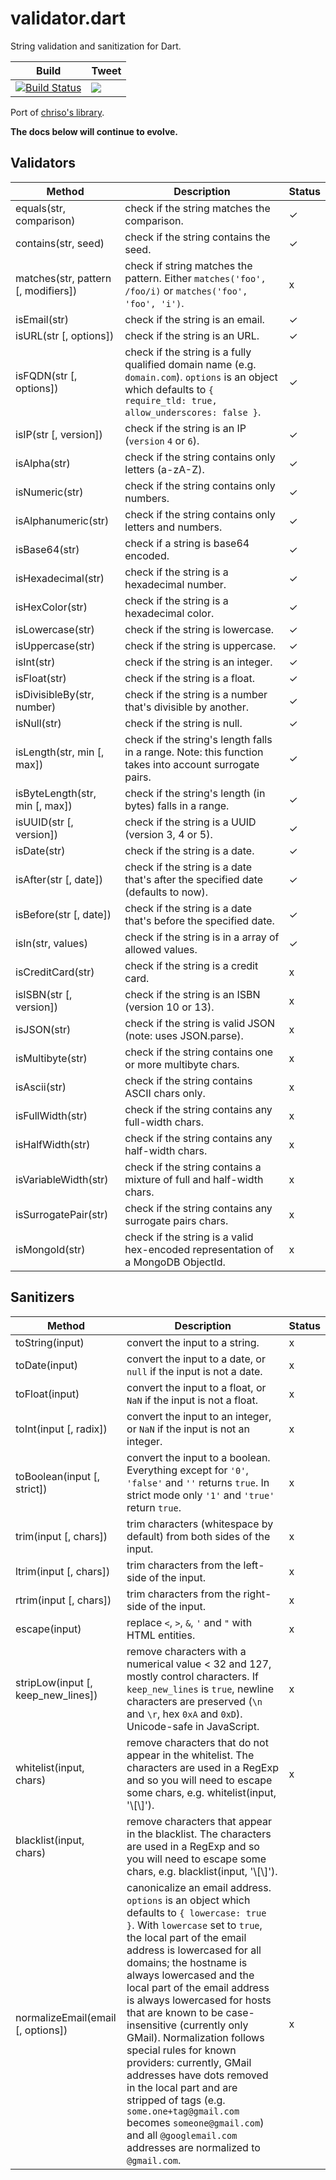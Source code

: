 validator.dart
=============

String validation and sanitization for Dart.

| Build | Tweet |
| ----- | ----- |
| [![Build Status](https://drone.io/github.com/karan/validator.dart/status.png)](https://drone.io/github.com/karan/validator.dart/latest) | [![](http://sopins.herokuapp.com/twitter/https://github.com/karan/validator.dart/pin.png)](https://twitter.com/intent/tweet?text=String+validation+and+sanitization+for+Dart.&amp;url=https://github.com/karan/validator.dart&amp;via=KaranGoel) |

Port of [chriso's library](https://github.com/chriso/validator.js).

**The docs below will continue to evolve.**

## Validators

| Method | Description | Status |
| ------ | ----------- | ------ |
| equals(str, comparison) | check if the string matches the comparison. | ✓ |
| contains(str, seed) | check if the string contains the seed. | ✓ |
| matches(str, pattern [, modifiers]) | check if string matches the pattern. Either `matches('foo', /foo/i)` or `matches('foo', 'foo', 'i')`. | x |
| isEmail(str) | check if the string is an email. | ✓ |
| isURL(str [, options]) | check if the string is an URL. | ✓ |
| isFQDN(str [, options]) | check if the string is a fully qualified domain name (e.g. `domain.com`). `options` is an object which defaults to `{ require_tld: true, allow_underscores: false }`. | ✓ |
| isIP(str [, version]) | check if the string is an IP (`version` `4` or `6`). | ✓ |
| isAlpha(str) | check if the string contains only letters (a-zA-Z). | ✓ |
| isNumeric(str) | check if the string contains only numbers. | ✓ |
| isAlphanumeric(str) | check if the string contains only letters and numbers. | ✓ |
| isBase64(str) | check if a string is base64 encoded. | ✓ |
| isHexadecimal(str) | check if the string is a hexadecimal number. | ✓ |
| isHexColor(str) | check if the string is a hexadecimal color. | ✓ |
| isLowercase(str) | check if the string is lowercase. | ✓ |
| isUppercase(str) | check if the string is uppercase. | ✓ |
| isInt(str) | check if the string is an integer. | ✓ |
| isFloat(str) | check if the string is a float. | ✓ |
| isDivisibleBy(str, number) | check if the string is a number that's divisible by another. | ✓ |
| isNull(str) | check if the string is null. | ✓ |
| isLength(str, min [, max]) | check if the string's length falls in a range. Note: this function takes into account surrogate pairs. | ✓ |
| isByteLength(str, min [, max]) | check if the string's length (in bytes) falls in a range. | ✓ |
| isUUID(str [, version]) | check if the string is a UUID (version 3, 4 or 5). | ✓ |
| isDate(str) | check if the string is a date. | ✓ |
| isAfter(str [, date]) | check if the string is a date that's after the specified date (defaults to now). | ✓ |
| isBefore(str [, date]) | check if the string is a date that's before the specified date. | ✓ |
| isIn(str, values) | check if the string is in a array of allowed values. | ✓ |
| isCreditCard(str) | check if the string is a credit card. | x |
| isISBN(str [, version]) | check if the string is an ISBN (version 10 or 13). | x |
| isJSON(str) | check if the string is valid JSON (note: uses JSON.parse). | x |
| isMultibyte(str) | check if the string contains one or more multibyte chars. | x |
| isAscii(str) | check if the string contains ASCII chars only. | x |
| isFullWidth(str) | check if the string contains any full-width chars. | x |
| isHalfWidth(str) | check if the string contains any half-width chars. | x |
| isVariableWidth(str) | check if the string contains a mixture of full and half-width chars. | x |
| isSurrogatePair(str) | check if the string contains any surrogate pairs chars. | x |
| isMongoId(str) | check if the string is a valid hex-encoded representation of a MongoDB ObjectId. | x |

## Sanitizers

| Method | Description | Status |
| ------ | ----------- | ------ |
| toString(input) | convert the input to a string. | x |
| toDate(input) | convert the input to a date, or `null` if the input is not a date. | x |
| toFloat(input) | convert the input to a float, or `NaN` if the input is not a float. | x |
| toInt(input [, radix]) | convert the input to an integer, or `NaN` if the input is not an integer. | x |
| toBoolean(input [, strict]) | convert the input to a boolean. Everything except for `'0'`, `'false'` and `''` returns `true`. In strict mode only `'1'` and `'true'` return `true`. | x |
| trim(input [, chars]) | trim characters (whitespace by default) from both sides of the input. | x |
| ltrim(input [, chars]) | trim characters from the left-side of the input. | x |
| rtrim(input [, chars]) | trim characters from the right-side of the input. | x |
| escape(input) | replace `<`, `>`, `&`, `'` and `"` with HTML entities. | x |
| stripLow(input [, keep_new_lines]) | remove characters with a numerical value < 32 and 127, mostly control characters. If `keep_new_lines` is `true`, newline characters are preserved (`\n` and `\r`, hex `0xA` and `0xD`). Unicode-safe in JavaScript. | x |
| whitelist(input, chars) | remove characters that do not appear in the whitelist. The characters are used in a RegExp and so you will need to escape some chars, e.g. whitelist(input, '\\[\\]'). | x |
| blacklist(input, chars) | remove characters that appear in the blacklist. The characters are used in a RegExp and so you will need to escape some chars, e.g. blacklist(input, '\\[\\]').
| normalizeEmail(email [, options]) | canonicalize an email address. `options` is an object which defaults to `{ lowercase: true }`. With `lowercase` set to `true`, the local part of the email address is lowercased for all domains; the hostname is always lowercased and the local part of the email address is always lowercased for hosts that are known to be case-insensitive (currently only GMail). Normalization follows special rules for known providers: currently, GMail addresses have dots removed in the local part and are stripped of tags (e.g. `some.one+tag@gmail.com` becomes `someone@gmail.com`) and all `@googlemail.com` addresses are normalized to `@gmail.com`. | x |
